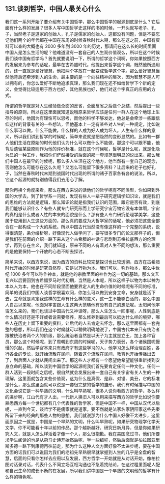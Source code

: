 ## 131.谈到哲学，中国人最关心什么
我们这一系列开始了要介绍有关中国哲学，那么中国哲学的起源到底是什么？它后面有什么样的发展？很多人写中国哲学史这样的书的时候，一开头就写老子、孔子，当然老子是道家的创始人，孔子是儒家的创始人，这都没有问题，但是不要忘记他们两个的年代都在中国在东周的时候春秋时代末期，那么在这之前，中国有资料可以查的大概也有 2000 多年到 3000 年的历史，那请问在这么长的时间里面中国人是怎么生活的呢？他难道没有一套自己的人生观价值观么，所以在这个时候我们谈中国有哲学吗？首先就要说明一下，所谓的哲学这个词啊，你如果按照西方的发展来为参考的话呢，最早在古希腊时代，他提出来哲学这个词，既然他所通用的，还一直就是爱好智慧，他把两个字放在一起变成哲学这个字。那么爱好智慧当然他背后还牵涉到人的生命，最主要的是一个向往精神的层次，因为智慧不是人可以拥有的，你怎么爱好不断地追求真理，那么我们现在还不如给哲学下个新的定义，会觉得比较适用于西方也好，其他民族也好，他们对这个字真正的应用的方式。


所谓的哲学就是对人生经验做全面的反省，全面反省之后做个总结，然后提出一些指导的原则，所以在这里面就知道说哦原来哲学应该是任何一群人在这个地球上生存的时间，他因为有理性可以思考，而他的科学不够发达，他总是会牵涉一些跟信仰这样的背景有关的一些想法，但他基本上一定有某些对人生的一种规定，比如说什么事可以做，什么不能做，什么样的人成为好人成为坏人，人生有什么样的意义，所以我们讲到哲学的时候呢，简单来说就是把隐然的变形显然的。比如有一群人他们生活在原始的时代他们认为什么可以做什么不能做，那这个可以跟不能，他背后遗留某些原则作为他的评价标准，就在这个时候呢，哲学是什么呢，就是化隐为显的一种工作，我把你们俨然接受的后面的那一套规范很明显的说出来。那么我们中国人在最早的时候呢，那么多人生活在这个地方，他当然有一套自己的观念，否则他怎么可能存在这么久呢？又怎么可能留下很多资料？让后来的老子也好孔子，当然在春秋时代末期到战国时代出现的所谓的诸子百家各有各的说法，所以，它这个起源的就特别值得我们去用心了解。


那你再换个角度来看，那么在西方来说的话他们的哲学呢有不同类型，你如果到外国的大学去，到了哲学系一问就，发现有些人一辈子研究逻辑学知识论，就是我们的思维的方法就是逻辑，那么知识论就是指我们认识的范围，跟它是否有效，到底我们能够认识什么？有些人就专门研究形而上学研究宇宙万物它没有本体啊，宇宙的真相是什么或者人性的本来的面貌是什么？那有些人专门研究伦理学美学，这些属于应用到人生这些方面的，那么真的要成为大哲学家的话呢，他必须把这些全部合在一起构成一个大的系统。所以中国古代当然没有像这样的一个完整的系统，说得很清楚，条分缕析呀，好像现代人做学问了，要写很多专门的论文那样子的，但是我们在前面的介绍一路下来从这个古希腊的神话与悲剧到苏格拉底西方的伦理学，再到存在主义，我们就知道，原来不同的人有着对人生不同的想法，那么重要的是他要保持一个开放的心态不断去探讨。


简单来说，以西方来说，因为西方的资料比较完整探讨也比较透彻，西方在古希腊时代开始的时候是研究自然界，它是以万物为本。我们可以，称作物本，那么中世纪 1000 多年可以称作神本，就是他的宗教里面的神作为这一切的基础，那么文艺复兴以后要回到古希腊罗马时代初期，当然是人本呢，所以这样子以物为本以神为本以人为本，他也在不同阶段里面他要界定人的生命价值的时候呢有不同的标准，简单的说我们中国人谈哲学很喜欢问，你怎么可以做到安身立命，安身就是活下去，立命就是肯定我这样的生命有什么样的意义，这一生不能够白活的，那么中国人自古以来呢，他面对宇宙跟人生这两大范畴他有没有自己的想法呢。太阳问他宇宙怎么来的，我们也谈过中国古代又神话呀，那么人生怎么一回事呢，人性到底是什么情况好还是不好或者说需要修养，那么修养到最后可以抵达什么样的境界，哪些人在历史上留下重要的资料，让后代的人去肯定去怀念，那么这里面都有一套完整的思想，所以我们在这个时候就可以稍微明确地说了，中国古代本来只有统治者跟被统治者两个大的阶级，那么统治者当然是以天子为主就是立王，加上各种官员，那么这个时候呢，到了周朝到东周的时候呢，天子势力衰弱，各个诸侯国呢慢慢的兴起，然后学官本来只有政府才有这些学习的人，他学习怎么样治理百姓，各行各业的专长，就开始流散在民间，随着这个流散在民间，教育也开始传播出去了，到后面人才就从民间出来了。那这些人才都有一个愿望他希望能够重新找到安身立命的基础，所以谈到中国哲学的起源呢我们首先要肯定任何一种文化，任何一群人活到一段时间之后呢，很自然就会发展出来一套自己有关宇宙有关人生的一种理解，这里面就包含某些价值观，这为什么是真假、是非、对错、美丑，它的标准是什么，那么这里面就可以说是一套很完整的哲学的雏形，我们有时候描写中国的文化会说它是一种早熟的文明，什么叫早熟呢，很多人说你看西方的哲学，多么样的进步啊，江山代有才人出，一代新人换旧人可以用来描写西方的哲学比如说你要熟悉西方每一个世纪都有几个代表性的哲学家，但是中国不一样，中国从汉代以后呢，一直到今天，谈哲学不是儒家就是道家，要不然就是法家名家阴阳家这些先秦所留下来的经典的那些人物的思想。我们就说那为什么中国人好像不太进步，这里面原因之一就是，中国是一个早熟的文明，什么叫早熟呢，如果研究物理学化学天文学，你不可能看十年以前的作品，那个越新越好，研究日新月异，但是你如果研究人文，就是人怎么样活着才像一个人，那么很抱歉。我在美国念过书，他们所要求学生阅读的也是从荷马史诗开始然后呢，学一些编程，然后后面就是柏拉图亚里斯多德一路下到康德再往前走，那为什么这种人文方面好像不太进步呢，要在中国方面的话我们可以说因为我们的老祖先早熟很早就掌握到人生的几乎是全盘的智慧，后面的只看你怎样去应用以及发展，西方哲学一开始就是从对话开始，像柏拉图对话录对话，代表什么不同立场互相沟通也不急着找结论，在这过程里面呢人配和自己生命的成长不断的在发展，所以我们讲中国是一个早熟的文明他的哲学有什么样的特色呢。


